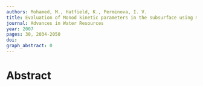 ```yaml
---
authors: Mohamed, M., Hatfield, K., Perminova, I. V.
title: Evaluation of Monod kinetic parameters in the subsurface using moment analysis -  Theory and numerical testing
journal: Advances in Water Resources
year: 2007
pages: 30, 2034-2050
doi: 
graph_abstract: 0
---
```


# Abstract 

 